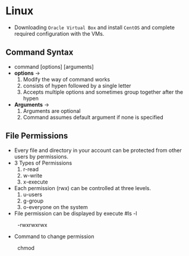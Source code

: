 # Linux
* Downloading `Oracle Virtual Box` and install `CentOS` and complete required configuration with the VMs.
## Command Syntax
* command [options] [arguments]
* **options** -> 
    1. Modify the way of command works
    2. consists of hypen followed by a single letter
    3. Accepts multiple options and sometimes group together after the hypen
* **Arguments** ->
    1. Arguments are optional
    2. Command assumes default argument if none is specified
## File Permissions
* Every file and directory in your account can be protected from other users by permissions.
* 3 Types of Permissions
    1. r-read
    2. w-write
    3. x-execute
* Each permission (rwx) can be controlled at three levels.
    1. u-users
    2. g-group
    3. o-everyone on the system
* File permission can be displayed by execute #ls -l

&emsp;&emsp; -rwxrwxrwx
* Command to change permission

&emsp;&emsp; chmod